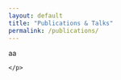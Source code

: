 ```yaml
---
layout: default
title: "Publications & Talks"
permalink: /publications/
---
```


<div class="publications">
    <p>
      aa
 	
    </p>
</div>
